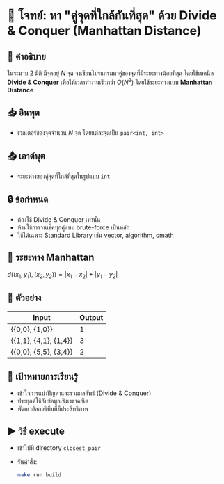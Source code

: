 # 📘 โจทย์: หา "คู่จุดที่ใกล้กันที่สุด" ด้วย Divide & Conquer (Manhattan Distance)

## 🧠 คำอธิบาย

ในระนาบ 2 มิติ มีจุดอยู่ $N$ จุด จงเขียนโปรแกรมหาคู่ของจุดที่มีระยะทางน้อยที่สุด โดยใช้เทคนิค **Divide & Conquer** เพื่อให้เวลาทำงานเร็วกว่า $O(N^2)$ โดยใช้ระยะทางแบบ **Manhattan Distance**

## 📥 อินพุต

* เวกเตอร์ของจุดจำนวน $N$ จุด โดยแต่ละจุดเป็น `pair<int, int>`

## 📤 เอาต์พุต

* ระยะห่างของคู่จุดที่ใกล้ที่สุดในรูปแบบ `int`

## 🔒 ข้อกำหนด

* ต้องใช้ Divide & Conquer เท่านั้น
* ห้ามใช้การวนเช็คทุกคู่แบบ brute-force เป็นหลัก
* ใช้ได้เฉพาะ Standard Library เช่น vector, algorithm, cmath

## 📐 ระยะทาง Manhattan

$d((x_1, y_1), (x_2, y_2)) = |x_1 - x_2| + |y_1 - y_2|$

## 🧪 ตัวอย่าง

| Input                 | Output |
| --------------------- | ------ |
| {{0,0}, {1,0}}        | 1      |
| {{1,1}, {4,1}, {1,4}} | 3      |
| {{0,0}, {5,5}, {3,4}} | 2      |

## 🎯 เป้าหมายการเรียนรู้

* เข้าใจการแบ่งปัญหาและรวมผลลัพธ์ (Divide & Conquer)
* ประยุกต์ใช้กับข้อมูลเชิงเรขาคณิต
* พัฒนาอัลกอริทึมที่มีประสิทธิภาพ

## ▶️ วิธี execute

* เข้าไปที่ directory `closest_pair`
* รันคำสั่ง:

  ```bash
  make run build
  ```
